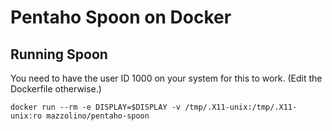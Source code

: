 # Pentaho Spoon on Docker

## Running Spoon

You need to have the user ID 1000 on your system for this to work. (Edit the Dockerfile otherwise.)

    docker run --rm -e DISPLAY=$DISPLAY -v /tmp/.X11-unix:/tmp/.X11-unix:ro mazzolino/pentaho-spoon
